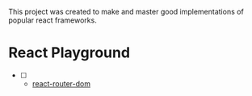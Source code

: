 This project was created to make and master good implementations of popular react frameworks.

# React Playground
 - [ ] - [react-router-dom](https://www.npmjs.com/package/react-router-dom)
 